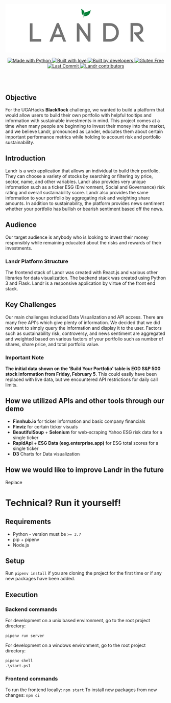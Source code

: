 <p align="center">
    <img alt="Landr Logo" src="assets/landrlogo.png">
</p>

<p align="center">
 <a href="https://www.python.org/downloads/release/python-375/" target="_blank">
    <img alt="Made with Python" src="https://forthebadge.com/images/badges/made-with-python.svg">
  </a>
  
  <a href="https://github.com/ssyuen/GreenRock/graphs/contributors" target="_blank">
    <img alt="Built with love" src="https://forthebadge.com/images/badges/built-with-love.svg">  
  </a>
  
  <a href="https://github.com/ssyuen/GreenRock/graphs/contributors" target="_blank">
    <img alt="Built by developers" src="https://forthebadge.com/images/badges/built-by-developers.svg">
  </a>
  
   <a href="https://github.com/ssyuen/GreenRock/graphs/contributors" target="_blank">
    <img alt="Gluten Free" src="https://forthebadge.com/images/badges/gluten-free.svg">
  </a>
  
  <br>
  
  <a href="https://github.com/ssyuen/GreenRock/commits/master" target="_blank">
    <img alt="Last Commit" src="https://img.shields.io/github/last-commit/ssyuen/GreenRock/master.svg?style=for-the-badge">
  </a>
  
  <a href="https://github.com/ssyuen/GreenRock/graphs/contributors" target="_blank">
    <img alt="Landr contributors" src="https://img.shields.io/github/contributors/ssyuen/GreenRock.svg?style=for-the-badge">
  </a>
</p>

<br>
<br>

## Objective
For the UGAHacks **BlackRock** challenge, we wanted to build a platform that would allow users to build their own
portfolio with helpful tooltips and information with sustainable investments in mind. This project comes at a time
when many people are beginning to invest their money into the market, and we believe Landr, pronounced as Lander,
educates them about certain important performance metrics while holding to account risk and portfolio sustainability.

## Introduction
Landr is a web application that allows an individual to build their portfolio. They can choose a variety of stocks by
searching or filtering by price, sector, name, and other variables. Landr also provides very unique information such
as a ticker ESG (Environment, Social and Governance) risk rating and overall sustainability score. Landr also provides
the same information to your portfolio by aggregating risk and weighting share amounts. In addition to sustainability,
the platform provides news sentiment whether your portfolio has bullish or bearish sentiment based off the news.

## Audience
Our target audience is anybody who is looking to invest their money responsibly while remaining educated about
the risks and rewards of their investments.

### Landr Platform Structure
The frontend stack of Landr was created with React.js and various other libraries for data visualization. The backend
stack was created using Python 3 and Flask. Landr is a responsive application by virtue of the front end stack.

## Key Challenges
Our main challenges included Data Visualization and API access. There are many free API's which give plenty of information.
We decided that we did not want to simply query the information and display it to the user. Factors such as sustainability
risk, controversy, and news sentiment are aggregated and weighted based on various factors of your portfolio such as
number of shares, share price, and total portfolio value.

### Important Note
**The initial data shown on the 'Build Your Portfolio' table is EOD S&P 500 stock information from Friday, February 5**. 
This could easily have been replaced with live data, but we encountered API restrictions for daily call limits.

## How we utilized APIs and other tools through our demo
- **Finnhub.io** for ticker information and basic company financials
- **Finviz** for certain ticker visuals
- **BeautifulSoup** + **Selenium** for web-scraping Yahoo ESG risk data for a single ticker
- **RapidApi** + **ESG Data (esg.enterprise.app)** for ESG total scores for a single ticker
- **D3** Charts for Data visualization

## How we would like to improve Landr in the future
Replace

# Technical? Run it yourself!

## Requirements

- Python - version must be `>= 3.7`  
- pip + pipenv
- Node.js

## Setup

Run `pipenv install` if you are cloning the project for the first time or if any new packages have been added.

## Execution

### Backend commands
For development on a unix based environment, go to the root project directory: 
```
pipenv run server
```

For development on a windows environment, go to the root project directory:
```
pipenv shell
.\start.ps1
```

### Frontend commands
To run the frontend locally: `npm start`
To install new packages from new changes: `npm ci`

